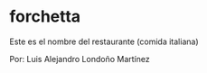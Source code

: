 # forchetta
Este es el nombre del restaurante (comida italiana)

Por: Luis Alejandro Londoño Martínez
